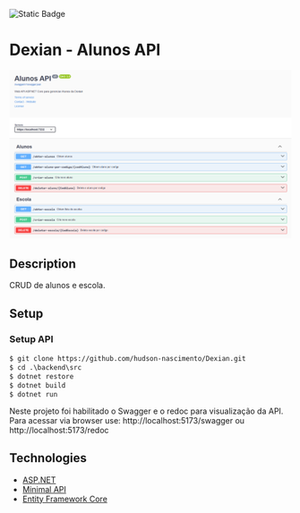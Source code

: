 ![Static Badge](https://img.shields.io/badge/version-1.0.0-blue)

# Dexian - Alunos API
![](https://raw.githubusercontent.com/hudson-nascimento/Dexian/developer/backend/docs/screenshot-alunos-api.png?w=200)

## Description
CRUD de alunos e escola.
## Setup

### Setup API

```shell
$ git clone https://github.com/hudson-nascimento/Dexian.git
$ cd .\backend\src
$ dotnet restore
$ dotnet build
$ dotnet run
```
Neste projeto foi habilitado o Swagger e o redoc para visualização da API.
Para acessar via browser use:
http://localhost:5173/swagger ou http://localhost:5173/redoc

## Technologies

* [ASP.NET](https://learn.microsoft.com/pt-br/aspnet/core/?view=aspnetcore-7.0)
* [Minimal API](https://learn.microsoft.com/en-us/aspnet/core/fundamentals/minimal-apis?view=aspnetcore-7.0)
* [Entity Framework Core](https://learn.microsoft.com/en-us/ef/core)
